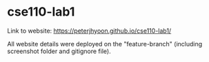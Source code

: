 # cse110-lab1

Link to website: https://peterjhyoon.github.io/cse110-lab1/

All website details were deployed on the "feature-branch" (including screenshot folder and gitignore file).